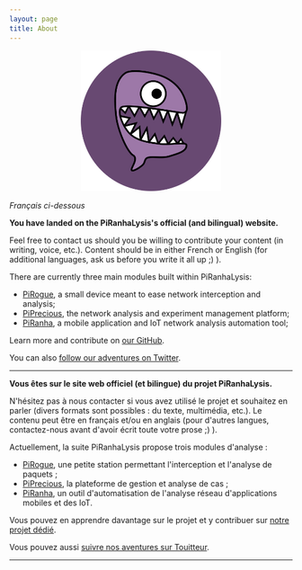 ```yaml
---
layout: page
title: About
---
```


<p align="center">
  <img src="https://raw.githubusercontent.com/PiRanhaLysis/piranhalysis.github.io/master/public/logo.png" width="250px" height="250px"/></p>
  
*Français ci-dessous*

**You have landed on the PiRanhaLysis's official (and bilingual) website.**

Feel free to contact us should you be willing to contribute your content (in writing, voice, etc.). Content should be in either French or English (for additional languages, ask us before you write it all up ;) ).

There are currently three main modules built within PiRanhaLysis:

* [PiRogue](https://github.com/PiRanhaLysis/PiRogue), a small device meant to ease network interception and analysis;
* [PiPrecious](https://github.com/PiRanhaLysis/PiPrecious), the network analysis and experiment management platform;
* [PiRanha](https://github.com/PiRanhaLysis/PiRanha), a mobile application and IoT network analysis automation tool;

Learn more and contribute on [our GitHub](https://github.com/PiRanhaLysis).

You can also [follow our adventures on Twitter](https://twitter.com/PiRanhaLysis).

-----

**Vous êtes sur le site web officiel (et bilingue) du projet PiRanhaLysis.**

N'hésitez pas à nous contacter si vous avez utilisé le projet et souhaitez en parler (divers formats sont possibles : du texte, multimédia, etc.). Le contenu peut être en français et/ou en anglais (pour d'autres langues, contactez-nous avant d'avoir écrit toute votre prose ;) ).

Actuellement, la suite PiRanhaLysis propose trois modules d'analyse :

* [PiRogue](https://github.com/PiRanhaLysis/PiRogue), une petite station permettant l'interception et l'analyse de paquets ;
* [PiPrecious](https://github.com/PiRanhaLysis/PiPrecious), la plateforme de gestion et analyse de cas ;
* [PiRanha](https://github.com/PiRanhaLysis/PiRanha), un outil d'automatisation de l'analyse réseau d'applications mobiles et des IoT.

Vous pouvez en apprendre davantage sur le projet et y contribuer sur [notre projet dédié](https://github.com/PiRanhaLysis).

Vous pouvez aussi [suivre nos aventures sur Touitteur](https://twitter.com/PiRanhaLysis).

-----
